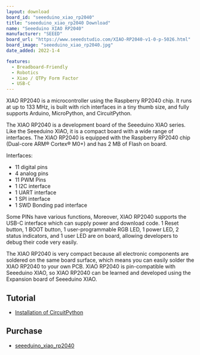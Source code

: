 ```yaml
---
layout: download
board_id: "seeeduino_xiao_rp2040"
title: "seeeduino_xiao_rp2040 Download"
name: "Seeeduino XIAO RP2040"
manufacturer: "SEEED"
board_url: "https://www.seeedstudio.com/XIAO-RP2040-v1-0-p-5026.html"
board_image: "seeeduino_xiao_rp2040.jpg"
date_added: 2022-1-4

features:
  - Breadboard-Friendly
  - Robotics
  - Xiao / QTPy Form Factor
  - USB-C
---
```


XIAO RP2040 is a microcontroller using the Raspberry RP2040 chip. It runs at up to 133 MHz, is built with rich interfaces in a tiny thumb size, and fully supports Arduino, MicroPython, and CircuitPython.

The XIAO RP2040 is a development board of the Seeeduino XIAO series. Like the Seeeduino XIAO, it is a compact board with a wide range of interfaces. The XIAO RP2040 is equipped with the Raspberry RP2040 chip (Dual-core ARM® Cortex® M0+) and has 2 MB of Flash on board. 

Interfaces:

* 11 digital pins
* 4 analog pins
* 11 PWM Pins
* 1 I2C interface
* 1 UART interface
* 1 SPI interface
* 1 SWD Bonding pad interface 

Some PINs have various functions, Moreover, XIAO RP2040 supports the USB-C interface which can supply power and download code. 1 Reset button, 1 BOOT button, 1 user-programmable RGB LED, 1 power LED, 2 status indicators, and 1 user LED are on board, allowing developers to debug their code very easily.

The XIAO RP2040 is very compact because all electronic components are soldered on the same board surface, which means you can easily solder the XIAO RP2040 to your own PCB. XIAO RP2040 is pin-compatible with Seeeduino XIAO, so XIAO RP2040 can be learned and developed using the Expansion board of Seeeduino XIAO. 

## Tutorial
* [Installation of CircuitPython](https://wiki.seeedstudio.com/XIAO-RP2040-with-CircuitPython/)

## Purchase
* [seeeduino_xiao_rp2040](https://www.seeedstudio.com/XIAO-RP2040-v1-0-p-5026.html)
